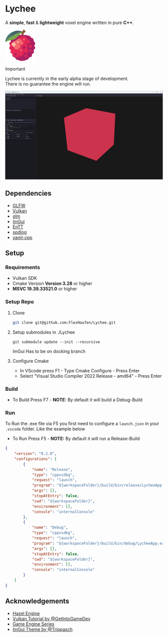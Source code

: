 # Lychee  
A **simple**, **fast** & **lightweight** voxel engine written in pure **C++**.

<img src="resource/images/Lychee.svg" height="100">

> [!IMPORTANT]  
> Lychee is currently in the early alpha stage of development.  
> There is no guarantee the engine will run.   


<img src="resource/screenshots/LycheeApp.png">

## Dependencies
- [GLFW](https://github.com/glfw/glfw)
- [Vulkan](https://www.vulkan.org/)
- [glm](https://github.com/g-truc/glm)
- [ImGui](https://github.com/ocornut/imgui)
- [EnTT](https://github.com/skypjack/entt)
- [spdlog](https://github.com/gabime/spdlog)
- [yaml-cpp](https://github.com/jbeder/yaml-cpp)


## Setup
### Requirements
- Vulkan SDK
- Cmake Version **Version 3.28** or higher
- **MSVC 19.39.33521.0** or higher

### Setup Repo
1. Clone
    ```bash 
    git clone git@github.com:FlexHaufen/Lychee.git
    ```

2. Setup submodules in ./Lychee
    ```shell
    git submodule update --init --recursive
    ```
    ImGui Has to be on docking branch

4. Configure Cmake
    - In VScode press F1 - Type Cmake Configure - Press Enter
    - Select "Visual Studio Compiler 2022 Release - amd64" - Press Enter

### Build
- To Build Press F7 - **NOTE:** By default it will build a Debug-Build

### Run
To Run the .exe file via F5 you first need to configure a ```launch.json``` in your ```.vscode``` folder. Like the example below

- To Run Press F5 - **NOTE:** By default it will run a Release-Build

```json
{
    "version": "0.2.0",
    "configurations": [
        {
            "name": "Release",
            "type": "cppvsdbg",
            "request": "launch",
            "program": "${workspaceFolder}/build/bin/release/LycheeApp.exe",
            "args": [],
            "stopAtEntry": false,
            "cwd": "${workspaceFolder}",
            "environment": [],
            "console": "internalConsole"
        },
        {
            "name": "Debug",
            "type": "cppvsdbg",
            "request": "launch",
            "program": "${workspaceFolder}/build/bin/debug/LycheeApp.exe",
            "args": [],
            "stopAtEntry": false,
            "cwd": "${workspaceFolder}",
            "environment": [],
            "console": "internalConsole"
        }
    ]
}
```



## Acknowledgements
 - [Hazel Engine](https://github.com/TheCherno/Hazel)
 - [Vulkan Tutorial by @GetIntoGameDev](https://www.youtube.com/@GetIntoGameDev)
 - [Game Engine Series](https://www.youtube.com/watch?v=JxIZbV_XjAs&list=PLlrATfBNZ98dC-V-N3m0Go4deliWHPFwT)
 - [ImGui Theme by @Trippasch](https://github.com/Trippasch)